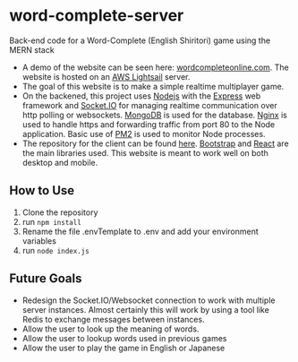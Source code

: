 # word-complete-server
Back-end code for a Word-Complete (English Shiritori) game using the MERN stack
* A demo of the website can be seen here: [wordcompleteonline.com](https://wordcompleteonline.com). The website is hosted on an [AWS Lightsail](https://aws.amazon.com/lightsail/) server.
* The goal of this website is to make a simple realtime multiplayer game.
* On the backened, this project uses [Nodejs](https://nodejs.org/en/) with the [Express](https://expressjs.com/) web framework and [Socket.IO](https://socket.io/) for managing realtime communication over http polling or websockets. [MongoDB](https://www.mongodb.com/) is used for the database. [Nginx](https://www.nginx.com/) is used to handle https and forwarding traffic from port 80 to the Node application. Basic use of [PM2](http://pm2.keymetrics.io/) is used to monitor Node processes.
* The repository for the client can be found [here](https://github.com/Genoe/word-complete-client). [Bootstrap](https://getbootstrap.com/) and [React](https://reactjs.org/) are the main libraries used. This website is meant to work well on both desktop and mobile.
## How to Use
1. Clone the repository
2. run `npm install`
3. Rename the file .envTemplate to .env and add your environment variables
4. run `node index.js`
## Future Goals
* Redesign the Socket.IO/Websocket connection to work with multiple server instances. Almost certainly this will work by using a tool like Redis to exchange messages between instances.
* Allow the user to look up the meaning of words.
* Allow the user to lookup words used in previous games
* Allow the user to play the game in English or Japanese

